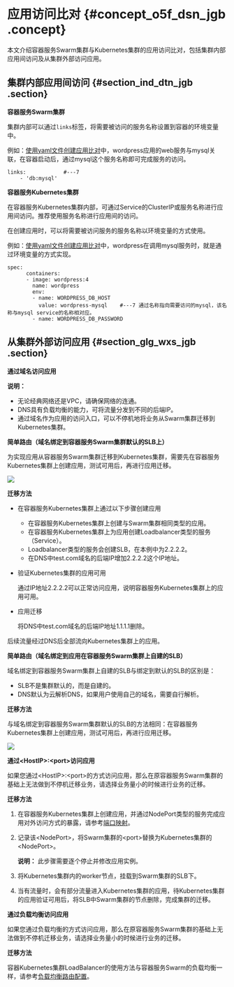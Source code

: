 # 应用访问比对 {#concept_o5f_dsn_jgb .concept}

本文介绍容器服务Swarm集群与Kubernetes集群的应用访问比对，包括集群内部应用间访问及从集群外部访问应用。

## 集群内部应用间访问 {#section_ind_dtn_jgb .section}

**容器服务Swarm集群**

集群内部可以通过`links`标签，将需要被访问的服务名称设置到容器的环境变量中。

例如：[使用yaml文件创建应用比对](intl.zh-CN/最佳实践/容器服务swarm集群与Kubernetes集群的主要功能比对/使用yaml文件创建应用比对.md#)中，wordpress应用的web服务与mysql关联，在容器启动后，通过mysql这个服务名称即可完成服务的访问。

``` {#codeblock_4ek_n0i_uun}
links:            #---7
    - 'db:mysql'
```

**容器服务Kubernetes集群**

在容器服务Kubernetes集群内部，可通过Service的ClusterIP或服务名称进行应用间访问。推荐使用服务名称进行应用间的访问。

在创建应用时，可以将需要被访问服务的服务名称以环境变量的方式使用。

例如：[使用yaml文件创建应用比对](intl.zh-CN/最佳实践/容器服务swarm集群与Kubernetes集群的主要功能比对/使用yaml文件创建应用比对.md#)中，wordpress在调用mysql服务时，就是通过环境变量的方式实现。

``` {#codeblock_psf_7jm_owy}
spec:    
      containers:    
      - image: wordpress:4   
        name: wordpress
        env:    
        - name: WORDPRESS_DB_HOST
          value: wordpress-mysql    #---7 通过名称指向需要访问的mysql，该名称与mysql service的名称相对应。
        - name: WORDPRESS_DB_PASSWORD    
```

## 从集群外部访问应用 {#section_glg_wxs_jgb .section}

**通过域名访问应用** 

**说明：** 

-   无论经典网络还是VPC，请确保网络的连通。
-   DNS具有负载均衡的能力，可将流量分发到不同的后端IP。
-   通过域名作为应用的访问入口，可以不停机地将业务从Swarm集群迁移到Kubernetes集群。

**简单路由（域名绑定到容器服务Swarm集群默认的SLB上）**

为实现应用从容器服务Swarm集群迁移到Kubernetes集群，需要先在容器服务Kubernetes集群上创建应用，测试可用后，再进行应用迁移。

![](http://static-aliyun-doc.oss-cn-hangzhou.aliyuncs.com/assets/img/89985/156751205636481_zh-CN.png)

**迁移方法**

-   在容器服务Kubernetes集群上通过以下步骤创建应用

    -   在容器服务Kubernetes集群上创建与Swarm集群相同类型的应用。
    -   在容器服务Kubernetes集群上为应用创建Loadbalancer类型的服务（Service）。
    -   Loadbalancer类型的服务会创建SLB，在本例中为2.2.2.2。
    -   在DNS中test.com域名的后端IP增加2.2.2.2这个IP地址。
-   验证Kubernetes集群的应用可用

    通过IP地址2.2.2.2可以正常访问应用，说明容器服务Kubernetes集群上的应用可用。

-   应用迁移

    将DNS中test.com域名的后端IP地址1.1.1.1删除。


后续流量经过DNS后全部流向Kubernetes集群上的应用。

**简单路由（域名绑定到应用在容器服务Swarm集群上自建的SLB）**

域名绑定到容器服务Swarm集群上自建的SLB与绑定到默认的SLB的区别是：

-   SLB不是集群默认的，而是自建的。
-   DNS默认为云解析DNS，如果用户使用自己的域名，需要自行解析。

**迁移方法**

与域名绑定到容器服务Swarm集群默认的SLB的方法相同：在容器服务Kubernetes集群上创建应用，测试可用后，再进行应用迁移。

![](http://static-aliyun-doc.oss-cn-hangzhou.aliyuncs.com/assets/img/89985/156751205736492_zh-CN.png)

**通过<HostIP\>:<port\>访问应用**

如果您通过<HostIP\>:<port\>的方式访问应用，那么在原容器服务Swarm集群的基础上无法做到不停机迁移业务，请选择业务量小的时候进行业务的迁移。

**迁移方法** 

1.  在容器服务Kubernetes集群上创建应用，并通过NodePort类型的服务完成应用对外访问方式的暴露，请参考[端口映射](intl.zh-CN/最佳实践/容器服务swarm集群与Kubernetes集群的主要功能比对/使用镜像创建应用-网络配置比对.md#section_fbl_gbt_ggb)。
2.  记录该<NodePort\>，将Swarm集群的<port\>替换为Kubernetes集群的<NodePort\>。

    **说明：** 此步骤需要逐个停止并修改应用实例。

3.  将Kubernetes集群内的worker节点，挂载到Swarm集群的SLB下。
4.  当有流量时，会有部分流量进入Kubernetes集群的应用，待Kubernetes集群的应用验证可用后，将SLB中Swarm集群的节点删除，完成集群的迁移。

**通过负载均衡访问应用**

如果您通过负载均衡的方式访问应用，那么在原容器服务Swarm集群的基础上无法做到不停机迁移业务，请选择业务量小的时候进行业务的迁移。

**迁移方法**

容器Kubernetes集群LoadBalancer的使用方法与容器服务Swarm的负载均衡一样，请参考[负载均衡路由配置](intl.zh-CN/最佳实践/容器服务swarm集群与Kubernetes集群的主要功能比对/使用镜像创建应用-网络配置比对.md#section_wwh_nbt_ggb)。

